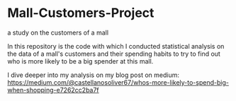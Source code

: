 # Mall-Customers-Project
a study on the customers of a mall

In this repository is the code with which I conducted statistical analysis on the data of a mall's customers and their spending habits to try to find out who is more likely to be a big spender at this mall.

I dive deeper into my analysis on my blog post on medium: https://medium.com/@castellanosoliver67/whos-more-likely-to-spend-big-when-shopping-e7262cc2ba7f
